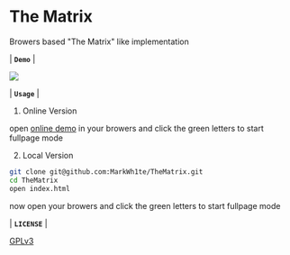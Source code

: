 # The Matrix
Browers based "The Matrix" like implementation

| **`Demo`** |

![](https://i.loli.net/2018/08/23/5b7ece00bfd37.gif) 

| **`Usage`** |

1. Online Version

open [online demo](https://markwh1te.com/matrix.html) in your browers and click the green letters to start fullpage mode

2. Local Version

```bash
git clone git@github.com:MarkWh1te/TheMatrix.git
cd TheMatrix
open index.html
```
now open your browers and click the green letters to start fullpage mode

| **`LICENSE`** |

[GPLv3](LICENSE)